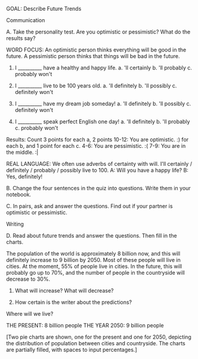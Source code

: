 GOAL: Describe Future Trends

Communication

A. Take the personality test. Are you optimistic or pessimistic? What do the results say?

WORD FOCUS:
An optimistic person thinks everything will be good in the future.
A pessimistic person thinks that things will be bad in the future.

1. I __________ have a healthy and happy life.
   a. 'll certainly       b. 'll probably       c. probably won't

2. I __________ live to be 100 years old.
   a. 'll definitely      b. 'll possibly       c. definitely won't

3. I __________ have my dream job someday!
   a. 'll definitely      b. 'll possibly       c. definitely won't

4. I __________ speak perfect English one day!
   a. 'll definitely      b. 'll probably       c. probably won't

Results:
Count 3 points for each a, 2 points    10-12: You are optimistic. :)
for each b, and 1 point for each c.    4-6: You are pessimistic. :(
                                        7-9: You are in the middle. :|

REAL LANGUAGE:
We often use adverbs of certainty with will.
I'll certainly / definitely / probably / possibly live to 100.
A: Will you have a happy life?
B: Yes, definitely!

B. Change the four sentences in the quiz into questions. Write them in your notebook.

C. In pairs, ask and answer the questions. Find out if your partner is optimistic or pessimistic.

Writing

D. Read about future trends and answer the questions. Then fill in the charts.

The population of the world is approximately 8 billion now, and this will definitely increase to 9 billion by 2050. Most of these people will live in cities. At the moment, 55% of people live in cities. In the future, this will probably go up to 70%, and the number of people in the countryside will decrease to 30%.

1. What will increase? What will decrease?

2. How certain is the writer about the predictions?

Where will we live?

THE PRESENT: 8 billion people    THE YEAR 2050: 9 billion people

[Two pie charts are shown, one for the present and one for 2050, depicting the distribution of population between cities and countryside. The charts are partially filled, with spaces to input percentages.]